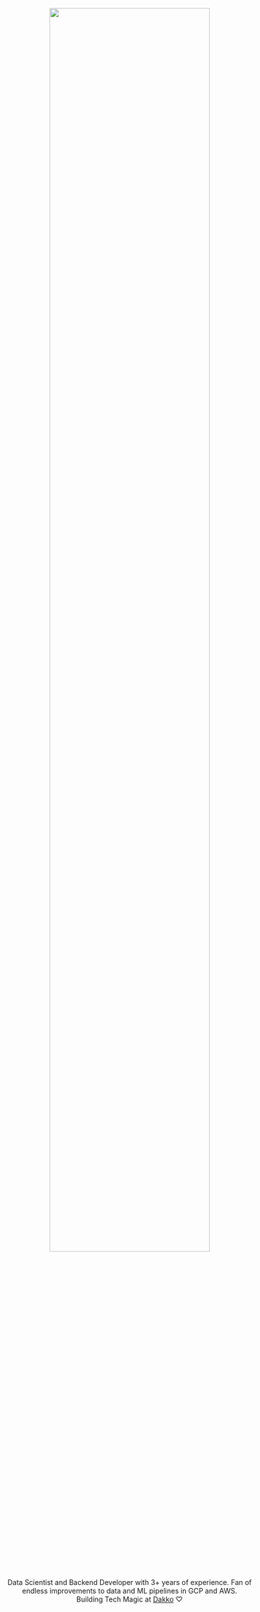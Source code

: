 <p align="center">
    <a href="https://dakko.ai">
        <img width="80%" src="imgs/header_space_rnd.png"/>
    </a>
</p>
<p align="center">
    <br>
    Data Scientist and Backend Developer with 3+ years of experience. 
    Fan of endless improvements to data and ML pipelines in GCP and AWS. 
    <br>
    Building Tech Magic at <a href="https://dakko.ai">Dakko</a> ♡
</p>
